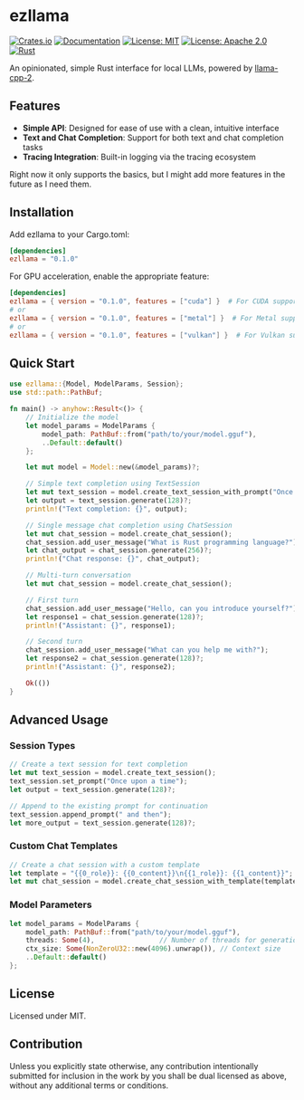 # ezllama

[![Crates.io](https://img.shields.io/crates/v/ezllama.svg)](https://crates.io/crates/ezllama)
[![Documentation](https://docs.rs/ezllama/badge.svg)](https://docs.rs/ezllama)
[![License: MIT](https://img.shields.io/badge/License-MIT-yellow.svg)](https://opensource.org/licenses/MIT)
[![License: Apache 2.0](https://img.shields.io/badge/License-Apache%202.0-blue.svg)](https://opensource.org/licenses/Apache-2.0)
[![Rust](https://img.shields.io/badge/rust-stable-orange.svg)](https://www.rust-lang.org/)

An opinionated, simple Rust interface for local LLMs, powered by [llama-cpp-2](https://github.com/rustformers/llama-cpp-rs).

## Features

- **Simple API**: Designed for ease of use with a clean, intuitive interface
- **Text and Chat Completion**: Support for both text and chat completion tasks
- **Tracing Integration**: Built-in logging via the tracing ecosystem

Right now it only supports the basics, but I might add more features in the future
as I need them.

## Installation

Add ezllama to your Cargo.toml:

```toml
[dependencies]
ezllama = "0.1.0"
```

For GPU acceleration, enable the appropriate feature:

```toml
[dependencies]
ezllama = { version = "0.1.0", features = ["cuda"] }  # For CUDA support
# or
ezllama = { version = "0.1.0", features = ["metal"] }  # For Metal support (macOS)
# or
ezllama = { version = "0.1.0", features = ["vulkan"] }  # For Vulkan support
```

## Quick Start

```rust
use ezllama::{Model, ModelParams, Session};
use std::path::PathBuf;

fn main() -> anyhow::Result<()> {
    // Initialize the model
    let model_params = ModelParams {
        model_path: PathBuf::from("path/to/your/model.gguf"),
        ..Default::default()
    };

    let mut model = Model::new(&model_params)?;

    // Simple text completion using TextSession
    let mut text_session = model.create_text_session_with_prompt("Once upon a time");
    let output = text_session.generate(128)?;
    println!("Text completion: {}", output);

    // Single message chat completion using ChatSession
    let mut chat_session = model.create_chat_session();
    chat_session.add_user_message("What is Rust programming language?");
    let chat_output = chat_session.generate(256)?;
    println!("Chat response: {}", chat_output);

    // Multi-turn conversation
    let mut chat_session = model.create_chat_session();

    // First turn
    chat_session.add_user_message("Hello, can you introduce yourself?");
    let response1 = chat_session.generate(128)?;
    println!("Assistant: {}", response1);

    // Second turn
    chat_session.add_user_message("What can you help me with?");
    let response2 = chat_session.generate(128)?;
    println!("Assistant: {}", response2);

    Ok(())
}
```

## Advanced Usage

### Session Types

```rust
// Create a text session for text completion
let mut text_session = model.create_text_session();
text_session.set_prompt("Once upon a time");
let output = text_session.generate(128)?;

// Append to the existing prompt for continuation
text_session.append_prompt(" and then");
let more_output = text_session.generate(128)?;
```

### Custom Chat Templates

```rust
// Create a chat session with a custom template
let template = "{{0_role}}: {{0_content}}\n{{1_role}}: {{1_content}}";
let mut chat_session = model.create_chat_session_with_template(template.to_string());
```

### Model Parameters

```rust
let model_params = ModelParams {
    model_path: PathBuf::from("path/to/your/model.gguf"),
    threads: Some(4),                // Number of threads for generation
    ctx_size: Some(NonZeroU32::new(4096).unwrap()), // Context size
    ..Default::default()
};
```

## License

Licensed under MIT.

## Contribution

Unless you explicitly state otherwise, any contribution intentionally submitted for inclusion in the work by you shall be dual licensed as above, without any additional terms or conditions.
